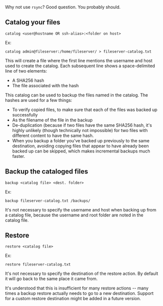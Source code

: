 Why not use `rsync`? Good question. You probably should.

## Catalog your files

```shell
catalog <user@hostname OR ssh-alias>:<folder on host>
```

Ex:

```shell
catalog admin@fileserver:/home/fileserver/ > fileserver-catalog.txt
```

This will create a file where the first line mentions the username and host used
to create the catalog. Each subsequent line shows a space-delimited line of two
elements:

* A SHA256 hash
* The file associated with the hash

This catalog can be used to backup the files named in the catalog. The hashes
are used for a few things:

* To verify copied files, to make sure that each of the files was backed up
  successfully
* As the filename of the file in the backup
* De-duplication (because if two files have the same SHA256 hash, it's highly
  unlikely (though technically not impossible) for two files with different
  content to have the same hash.
* When you backup a folder you've backed up previously to the same destination,
  avoiding copying files that appear to have already been backed up can be
  skipped, which makes incremental backups much faster.

## Backup the cataloged files

```shell
backup <catalog file> <dest. folder>
```

Ex:

```shell
backup fileserver-catalog.txt /backups/
```

It's not necessary to specify the username and host when backing up from a
catalog file, because the username and root folder are noted in the catalog
file.

## Restore

```shell
restore <catalog file>
```

Ex:

```shell
restore fileserver-catalog.txt
```

It's not necessary to specify the destination of the restore action. By default
it will go back to the same place it came from.

It's understood that this is insufficient for many restore actions -- many times
a backup restore actually needs to go to a new destination. Support for a
custom restore destination might be added in a future version.
